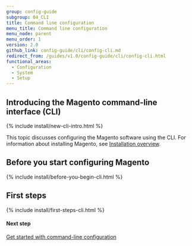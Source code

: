 ```yaml
---
group: config-guide
subgroup: 04_CLI
title: Command line configuration
menu_title: Command line configuration
menu_node: parent
menu_order: 1
version: 2.0
github_link: config-guide/cli/config-cli.md
redirect_from: /guides/v1.0/config-guide/cli/config-cli.html
functional_areas:
  - Configuration
  - System
  - Setup
---
```


<h2 id="config-new-cli-intro">Introducing the Magento command-line interface (CLI)</h2>
{% include install/new-cli-intro.html %}

This topic discusses configuring the Magento software using the CLI. For information about installing Magento, see <a href="{{ page.baseurl }}/install-gde/bk-install-guide.html">Installation overview</a>.

<h2 id="config-install-cli-prereq">Before you start configuring Magento</h2>
{% include install/before-you-begin-cli.html %}


<h2 id="config-install-cli-first">First steps</h2>
{% include install/first-steps-cli.html %}

#### Next step 

<a href="{{ page.baseurl }}/config-guide/cli/config-cli-subcommands.html">Get started with command-line configuration</a>
